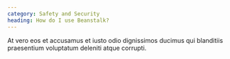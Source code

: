 ```yaml
---
category: Safety and Security
heading: How do I use Beanstalk?
---
```


At vero eos et accusamus et iusto odio dignissimos ducimus qui blanditiis praesentium voluptatum deleniti atque corrupti.